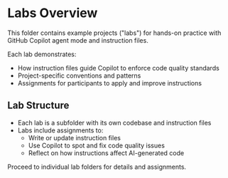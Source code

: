 # Labs Overview

This folder contains example projects ("labs") for hands-on practice with GitHub Copilot agent mode and instruction files.

Each lab demonstrates:

- How instruction files guide Copilot to enforce code quality standards
- Project-specific conventions and patterns
- Assignments for participants to apply and improve instructions

## Lab Structure

- Each lab is a subfolder with its own codebase and instruction files
- Labs include assignments to:
  - Write or update instruction files
  - Use Copilot to spot and fix code quality issues
  - Reflect on how instructions affect AI-generated code

Proceed to individual lab folders for details and assignments.